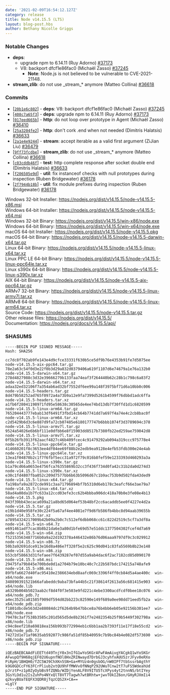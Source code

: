 ```yaml
---
date: '2021-02-09T16:54:12.127Z'
category: release
title: Node v14.15.5 (LTS)
layout: blog-post.hbs
author: Bethany Nicolle Griggs
---
```


### Notable Changes

- **deps**:
  - upgrade npm to 6.14.11 (Ruy Adorno) [#37173](https://github.com/nodejs/node/pull/37173)
  - V8: backport dfcf1e86fac0 (Michaël Zasso) [#37245](https://github.com/nodejs/node/pull/37245)
    - **Note**: Node.js is not believed to be vulnerable to CVE-2021-21148.
- **stream,zlib**: do not use \_stream\_\* anymore (Matteo Collina) [#36618](https://github.com/nodejs/node/pull/36618)

### Commits

- [[`20b1e6c802`](https://github.com/nodejs/node/commit/20b1e6c802)] - **deps**: V8: backport dfcf1e86fac0 (Michaël Zasso) [#37245](https://github.com/nodejs/node/pull/37245)
- [[`408c7a65f3`](https://github.com/nodejs/node/commit/408c7a65f3)] - **deps**: upgrade npm to 6.14.11 (Ruy Adorno) [#37173](https://github.com/nodejs/node/pull/37173)
- [[`017eed665b`](https://github.com/nodejs/node/commit/017eed665b)] - **http**: do not loop over prototype in Agent (Michaël Zasso) [#36410](https://github.com/nodejs/node/pull/36410)
- [[`25a3204fe2`](https://github.com/nodejs/node/commit/25a3204fe2)] - **http**: don't cork .end when not needed (Dimitris Halatsis) [#36633](https://github.com/nodejs/node/pull/36633)
- [[`2a1e4e9244`](https://github.com/nodejs/node/commit/2a1e4e9244)] - **stream**: accept iterable as a valid first argument (ZiJian Liu) [#36479](https://github.com/nodejs/node/pull/36479)
- [[`9ff73fcdbe`](https://github.com/nodejs/node/commit/9ff73fcdbe)] - **stream,zlib**: do not use \_stream\_\* anymore (Matteo Collina) [#36618](https://github.com/nodejs/node/pull/36618)
- [[`c03cddb46f`](https://github.com/nodejs/node/commit/c03cddb46f)] - **test**: http complete response after socket double end (Dimitris Halatsis) [#36633](https://github.com/nodejs/node/pull/36633)
- [[`f206505e9d`](https://github.com/nodejs/node/commit/f206505e9d)] - **util**: fix instanceof checks with null prototypes during inspection (Ruben Bridgewater) [#36178](https://github.com/nodejs/node/pull/36178)
- [[`2f7944b18b`](https://github.com/nodejs/node/commit/2f7944b18b)] - **util**: fix module prefixes during inspection (Ruben Bridgewater) [#36178](https://github.com/nodejs/node/pull/36178)

Windows 32-bit Installer: https://nodejs.org/dist/v14.15.5/node-v14.15.5-x86.msi \
Windows 64-bit Installer: https://nodejs.org/dist/v14.15.5/node-v14.15.5-x64.msi \
Windows 32-bit Binary: https://nodejs.org/dist/v14.15.5/win-x86/node.exe \
Windows 64-bit Binary: https://nodejs.org/dist/v14.15.5/win-x64/node.exe \
macOS 64-bit Installer: https://nodejs.org/dist/v14.15.5/node-v14.15.5.pkg \
macOS 64-bit Binary: https://nodejs.org/dist/v14.15.5/node-v14.15.5-darwin-x64.tar.gz \
Linux 64-bit Binary: https://nodejs.org/dist/v14.15.5/node-v14.15.5-linux-x64.tar.xz \
Linux PPC LE 64-bit Binary: https://nodejs.org/dist/v14.15.5/node-v14.15.5-linux-ppc64le.tar.xz \
Linux s390x 64-bit Binary: https://nodejs.org/dist/v14.15.5/node-v14.15.5-linux-s390x.tar.xz \
AIX 64-bit Binary: https://nodejs.org/dist/v14.15.5/node-v14.15.5-aix-ppc64.tar.gz \
ARMv7 32-bit Binary: https://nodejs.org/dist/v14.15.5/node-v14.15.5-linux-armv7l.tar.xz \
ARMv8 64-bit Binary: https://nodejs.org/dist/v14.15.5/node-v14.15.5-linux-arm64.tar.xz \
Source Code: https://nodejs.org/dist/v14.15.5/node-v14.15.5.tar.gz \
Other release files: https://nodejs.org/dist/v14.15.5/ \
Documentation: https://nodejs.org/docs/v14.15.5/api/

### SHASUMS

```
-----BEGIN PGP SIGNED MESSAGE-----
Hash: SHA256

cc7dc8f702ab9fe143e4d9cfce33331f630b5ce5df9b76e4353b91fe7d5075ee  node-v14.15.5-aix-ppc64.tar.gz
78e2a63c54f0d3e22f0b3d29a832d0379406a619f1107d6e74679a1e76a132b0  node-v14.15.5-darwin-x64.tar.gz
278d4827988c3d32e39666279b133faa74eaf3f264440b62c28b1c798c6a83f2  node-v14.15.5-darwin-x64.tar.xz
adaa32ed32106f7a354ab6ad32bf7552df6ee99a148f3975bf71d6a10bb0c006  node-v14.15.5-headers.tar.gz
8d479b58252ad765f0972a4a73b9a12e9fa7399d5261b4599f76dbbd1adc6ffa  node-v14.15.5-headers.tar.xz
a1fb6f28041198971fd95e58638c30565de4ee74bd13db7f30ffd1d1c6820599  node-v14.15.5-linux-arm64.tar.gz
765204443777ebab13df6491f3fbd14cb64b7741dd7a697f4a74e4c2cb8bac0f  node-v14.15.5-linux-arm64.tar.xz
c2d5429b6d3c6e887d9fa72cb07485e6180177747b6bbb1074f3d3789694c378  node-v14.15.5-linux-armv7l.tar.gz
9524a54026e6b6bf111e0dfbb6e8f15903dd8517b7380fb22ed259ae759042d8  node-v14.15.5-linux-armv7l.tar.xz
0f5b26fb3913f62aacf4827c46b409fcec4c91479292ab094a319ccc975778e4  node-v14.15.5-linux-ppc64le.tar.gz
414660201f8c3653ee4df04ee69f88b2e2edb9ea9128e4efb53fdb300e24e4ab  node-v14.15.5-linux-ppc64le.tar.xz
13ea1f04870b2c1f7f6fbf5ecc31a972f79c016b8fef59e1233393d460293a3a  node-v14.15.5-linux-s390x.tar.gz
b1a79cd66a0653e4756fca76355869b32cc3f436f734d0fa42c31b2da0d274d3  node-v14.15.5-linux-s390x.tar.xz
e30c1fd4807fba052c209d7577bb6b63b5096d67c1b9ac753b9d502fda43ded9  node-v14.15.5-linux-x64.tar.gz
fa198afa9a2872cde991c3aa71796894bf7b5310d6eb178c3eafcf66e3ae79a7  node-v14.15.5-linux-x64.tar.xz
58ad4a08da1b7fc633a12ccd03efe3cc62b4bbba906dc418a70b0e3fe08e4b13  node-v14.15.5.pkg
043f39bb43ecaca699a21a8bd65d064ef53b48bf2cc6acaddb5ee0f4227e4d2a  node-v14.15.5.tar.gz
e19b1d40e958fe30c224f5a67af4ee4081e7f9d6fb586fb4bbc8d94aab39655b  node-v14.15.5.tar.xz
a78954324217009b42b09a2b0c7c512ef6dbb068cc61c822d2519c5cf7a3df8a  node-v14.15.5-win-x64.7z
e691461adf7cac8b8b21da6e3a80d1bfe69d57e51ddc1377504302fcef4d7a69  node-v14.15.5-win-x64.zip
f52153563487716b0a9a22d192378a446432e86b76d06aaa9797df9c3c029912  node-v14.15.5-win-x86.7z
50b3a92691dce913e16d8a486e7f328f5e2c625c90d041c83fa5569b8b23e148  node-v14.15.5-win-x86.zip
b53cbf58663d31fefaee7f6439287ef07d55a9ab4dac6f2ac7182cd85d090170  node-v14.15.5-x64.msi
29475fa79b845e700bde0d1a2704b79e10bc40c7c22b587bdc174215a748afe9  node-v14.15.5-x86.msi
89fbfa6627d40fac95410e2386634ebd8aafc069c3396f4ff0cb84d5a4ae400c  win-x64/node.exe
340890391521b66afabeddc9aba73bfa44b5c21f38614f2613a56c681415e903  win-x64/node.lib
a6329b004b5023aab2cf8d4f0f3e503e9fd221c4ebe3300acdfcdf0bee18c076  win-x64/node_pdb.7z
a4ec3525ca81585f909df594d02bb223c82590e149f689a0ee98dd71eed5fb2a  win-x64/node_pdb.zip
f1801dbcde563d2e88084dc2f6264b9b47bbce8a76b4bb6eb05e92156b301ee7  win-x86/node.exe
79478c3af7538b3585c201d565d5de8b2361f7e2482354b25f9b5449f302798a  win-x86/node.lib
c94c8eef210a69818ea156b993b772994eb1c6bb1aa2b7393f11e17f18e55cd2  win-x86/node_pdb.7z
74272d1e71af0635ab592077c986fa51df85b40959c7b9bc84b4e082df573690  win-x86/node_pdb.zip
-----BEGIN PGP SIGNATURE-----

iQEzBAEBCAAdFiEETtd49TnjY0x3nIfG1wYoSKGrAFwFAmAivgYACgkQ1wYoSKGr
AFwupQf9H68qjEF02U6upnfNOl8HxZRINwayd7DrbGJ3cyhfxAUU5zrJFyv0eRXo
PiRpH/1BHQH0/fZC5WJ9ChXKn5SN+Ga+MYUz4n0gsbOG/nW0IPf7tbSssrbAgthY
k9G0GDCcFY63FCrPliub2xtQU9hFfMWVvOfNNqP292UWuTCnw2tT7uFS5WdeahUd
pJrztP+z1p0ZyOybBs9fZQNb/WZDjYenALF8V9ITU5TcXPys4yt2tnnNS/btIYey
3GsYLOd1u2IsZuhPo4NYxQlT8VT7Tagwh7wtBRhtw+jwvTOkIZ6on/GHyRJXmIi4
q2kvyBUaTEQFX3QDR8jTqzCQS2X+CA==
=LglY
-----END PGP SIGNATURE-----

```
